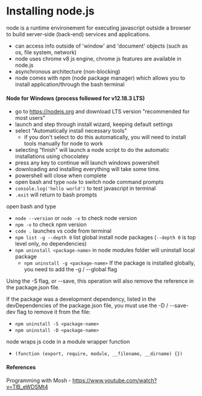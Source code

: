 # Installing node.js
node is a runtime environement for executing javascript outside a browser to build server-side (back-end) services and applications.
- can access info outside of 'window' and 'document' objects (such as os, file system, network)
- node uses chrome v8 js engine, chrome js features are available in node.js
- asynchronous architecture (non-blocking)
- node comes with npm (node package manager) which allows you to install application/through the bash terminal

#### Node for Windows (process followed for v12.18.3 LTS)
- go to https://nodejs.org and download LTS version "recommended for most users"
- launch and step through install wizard, keeping default settings
- select "Automatically install necessary tools"
  - if you don't select to do this automatically, you will need to install tools manually for node to work
- selecting "finish" will launch a node script to do the automatic installations using chocolatey
- press any key to continue will launch windows powershell
- downloading and installing everything will take some time.
- powershell will close when complete
- open bash and type `node` to switch node command prompts
- `console.log('hello world')` to test javascript in terminal
- `.exit` will return to bash prompts

open bash and type
- `node --version` or `node -v` to check node version
- `npm -v` to check npm version
- `code .` launches vs code from terminal
- `npm list -g --depth 0` list global install node packages (`--depth 0` is top level only, no dependencies)
- `npm uninstall <package-name>` in node modules folder will uninstall local package
  - `npm uninstall -g <package-name>` If the package is installed globally, you need to add the -g / --global flag
  
Using the -S flag, or --save, this operation will also remove the reference in the package.json file.

If the package was a development dependency, listed in the devDependencies of the package.json file, you must use the -D / --save-dev flag to remove it from the file:

- `npm uninstall -S <package-name>`
- `npm uninstall -D <package-name>`

node wraps js code in a module wrapper function
- `(function (export, require, module, __filename, __dirname) {})`

#### References
Programming with Mosh - https://www.youtube.com/watch?v=TlB_eWDSMt4

